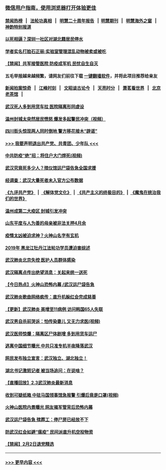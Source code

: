 ### [微信用户指南，使用浏览器打开体验更佳](https://github.com/gfw-breaker/banned-news1/blob/master/indexes/wechat-guide.md?t=0)
#### [禁闻热榜](热点新闻.md?t=0)  &nbsp;&nbsp;|&nbsp;&nbsp; [法轮功真相](https://github.com/gfw-breaker/truth/blob/master/README.md?t=0) &nbsp;&nbsp;|&nbsp;&nbsp; [明慧二十周年报告](https://github.com/gfw-breaker/mh-reports/blob/master/README.md?t=0) &nbsp;&nbsp;|&nbsp;&nbsp;[明慧期刊](https://github.com/gfw-breaker/mh-qikan) &nbsp;&nbsp;|&nbsp;&nbsp; [明慧海外之窗](https://github.com/gfw-breaker/mh-news/blob/master/README.md?t=0) &nbsp;&nbsp;|&nbsp;&nbsp; [神韵特别报道](https://github.com/gfw-breaker/mh-news/blob/master/shenyun.md?t=0)
#### [以死相逼？深圳一社区对湖北籍居民停水](../pages/prog204/a102768290.md?t=02040533) 
#### [学者实名打脸石正丽:实验室管理混乱动物被卖或被吃](../pages/prog204/a102768267.md?t=02040533) 
#### [【禁闻】共军接管医院 防疫成军机 民忧自生自灭](../pages/prog204/a102768306.md?t=02040533) 
#### 五毛举报越来越频繁，请网友们前往下载 [一键翻墙软件](https://github.com/gfw-breaker/ssr-accounts)，并将此项目推荐给亲友
#### [新闻拍案惊奇](https://github.com/gfw-breaker/banned-news1/blob/master/pages/link4.md) &nbsp;&nbsp;|&nbsp;&nbsp; [江峰时刻](https://github.com/gfw-breaker/banned-news1/blob/master/pages/link4.md) &nbsp;&nbsp;|&nbsp;&nbsp; [文昭谈古论今](https://github.com/gfw-breaker/banned-news1/blob/master/pages/link4.md) &nbsp;&nbsp;|&nbsp;&nbsp; [天亮时分](https://github.com/gfw-breaker/banned-news1/blob/master/pages/link4.md) &nbsp;&nbsp;|&nbsp;&nbsp; [萧茗看世界](https://github.com/gfw-breaker/banned-news1/blob/master/pages/link4.md) &nbsp;&nbsp;|&nbsp;&nbsp; [北京老茶馆](https://github.com/gfw-breaker/banned-news1/blob/master/pages/link4.md) &nbsp;&nbsp;|&nbsp;&nbsp; 
#### [武汉死人多到用货车拉 医院隔离形同虚设](../pages/prog204/a102768289.md?t=02040533) 
#### [温州封城太突然居民愤怒 爆发多起警民冲突（视频）](../pages/prog204/a102768233.md?t=02040533) 
#### [四川街头惊现两人同时倒地 警方移花接木“辟谣”](../pages/prog204/a102768181.md?t=02040533) 
#### [>>> 我要声明退出共产党、共青团、少年队 <<<](https://github.com/begood0513/goodnews/blob/master/quit/letter.md) 
#### [中共防疫“绝”招：将住户大门焊死(视频)](../pages/prog204/a102768078.md?t=02040533) 
#### [武汉究竟死多少人？殡仪馆运尸袋告急全国求援](../pages/prog204/a102766935.md?t=02040533) 
#### [经调查：武汉大量死者未入官方公布数据](../pages/prog204/a102767955.md?t=02040533) 
#### [《九评共产党》](https://github.com/begood0513/9ping.md/blob/master/README.md) &nbsp;|&nbsp; [《解体党文化》](../../../../jtdwh.md/blob/master/README.md)  &nbsp;|&nbsp; [《共产主义的终极目的》](../../../../gczydzjmd.md/blob/master/README.md) &nbsp;|&nbsp; [《魔鬼在统治我们的世界》](../../../../mgztzwmdsj.md/blob/master/README.md) 
#### [温州成第二大疫区 封城引发冲突](../pages/prog204/a102767943.md?t=02040533) 
#### [山东平度与人为善的母亲被非法关押4月余](../pages/prog204/a102767938.md?t=02040533) 
#### [疫情太凶被迫求神？火神山名字有玄机](../pages/prog204/a102767900.md?t=02040533) 
#### [2019年 黑龙江牡丹江法轮功学员遭迫害综述](../pages/prog204/a102767916.md?t=02040533) 
#### [武汉肺炎北京失控 医护人员群体感染](../pages/prog204/a102767888.md?t=02040533) 
#### [武汉隔离点传出绝望消息：关起来统一送死](../pages/prog204/a102767874.md?t=02040533) 
#### [【今日热点】火神山恐怖内幕 /武汉运尸袋告急](../pages/prog204/a102767805.md?t=02040533) 
#### [武汉肺炎歌曲网络疯传：直升机躲红会完成慈善](../pages/prog204/a102767838.md?t=02040533) 
#### [【更新】武汉肺炎 美增至11病例 访问韩国65人失联](../pages/prog204/a102758911.md?t=02040533) 
#### [武汉男自杀前哭诉：怕传染妻儿 又无力求医(视频)](../pages/prog204/a102767764.md?t=02040533) 
#### [武汉医师惊爆：隔离区尸体剧增 多到用货车运尸](../pages/prog204/a102767721.md?t=02040533) 
#### [逃离中国细节曝光 中共只准专机半夜降落武汉](../pages/prog204/a102767797.md?t=02040533) 
#### [网民发布独立宣言：武汉独立、湖北独立！](../pages/prog204/a102767710.md?t=02040533) 
#### [湖北书记激怒记者 被当场追问：在说啥？](../pages/prog204/a102767730.md?t=02040533) 
#### [【直播回放】2.3武汉肺炎最新消息](../pages/prog204/a102767706.md?t=02040533) 
#### [收到可疑纸箱 中驻马国领事馆急报警 引爆后竟是口罩(视频)](../pages/prog204/a102767695.md?t=02040533) 
#### [火神山医院内景曝光 网友揭军管背后恐怖内幕](../pages/prog204/a102767651.md?t=02040533) 
#### [武汉运尸袋告急 殡葬工：停尸房已经放不下](../pages/prog204/a102767616.md?t=02040533) 
#### [防武汉红会如避“瘟疫” 民间派直升机空投物资](../pages/prog204/a102767569.md?t=02040533) 
#### [【禁闻】2月2日退党精选](../pages/prog204/a102767576.md?t=02040533) 

----
#### [ >>> 更早内容 <<< ](../indexes/prog204-earlier.md)
